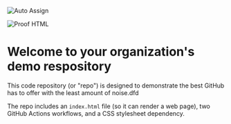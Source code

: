 ![Auto Assign](https://github.com/baepo-minjok/demo-repository/actions/workflows/auto-assign.yml/badge.svg)

![Proof HTML](https://github.com/baepo-minjok/demo-repository/actions/workflows/proof-html.yml/badge.svg)

# Welcome to your organization's demo respository
This code repository (or "repo") is designed to demonstrate the best GitHub has to offer with the least amount of noise.dfd

The repo includes an `index.html` file (so it can render a web page), two GitHub Actions workflows, and a CSS stylesheet dependency.
